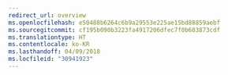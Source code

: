 ```yaml
---
redirect_url: overview
ms.openlocfilehash: e50488b6264c6b9a29553e225ae15bd88859aebf
ms.sourcegitcommit: cf195b090b3223fa4917206dfec7f0b603873cdf
ms.translationtype: HT
ms.contentlocale: ko-KR
ms.lasthandoff: 04/09/2018
ms.locfileid: "30941923"
---
```

